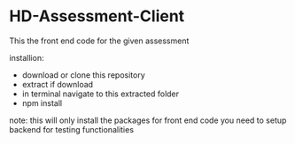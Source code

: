 # HD-Assessment-Client

This the front end code for the given assessment

installion:
 - download or clone this repository
 - extract if download 
 - in terminal navigate to this extracted folder
 - npm install

note: this will only install the packages for front end code you need to setup backend for testing functionalities
